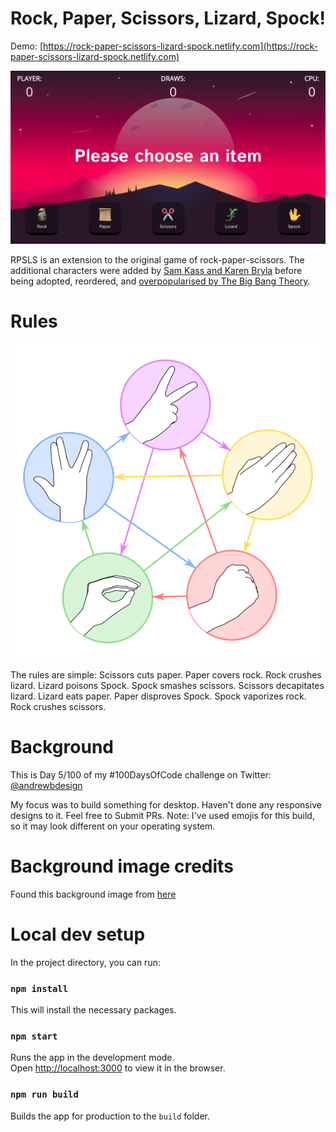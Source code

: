 # Rock, Paper, Scissors, Lizard, Spock!
Demo: [https://rock-paper-scissors-lizard-spock.netlify.com](https://rock-paper-scissors-lizard-spock.netlify.com)

![](images/screenshot.png)

RPSLS is an extension to the original game of rock-paper-scissors. The additional characters were added by [Sam Kass and Karen Bryla](http://www.samkass.com/theories/RPSSL.html) before being adopted, reordered, and [overpopularised by The Big Bang Theory](http://bigbangtheory.wikia.com/wiki/Rock_Paper_Scissors_Lizard_Spock).

# Rules
![](images/RPSLS.png)

The rules are simple: Scissors cuts paper. Paper covers rock. Rock crushes lizard. Lizard poisons Spock. Spock smashes scissors. Scissors decapitates lizard. Lizard eats paper. Paper disproves Spock. Spock vaporizes rock. Rock crushes scissors.

# Background
This is Day 5/100 of my #100DaysOfCode challenge on Twitter: [@andrewbdesign](https://twitter.com/andrewbdesign)

My focus was to build something for desktop. Haven't done any responsive designs to it. Feel free to Submit PRs. 
Note: I've used emojis for this build, so it may look different on your operating system.

# Background image credits
Found this background image from [here](https://swapnilrane24.itch.io/night-background-2)

# Local dev setup
In the project directory, you can run:

### `npm install`

This will install the necessary packages.

### `npm start`

Runs the app in the development mode.<br />
Open [http://localhost:3000](http://localhost:3000) to view it in the browser.

### `npm run build`

Builds the app for production to the `build` folder.<br />
